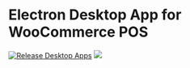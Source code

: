 # Electron Desktop App for WooCommerce POS

[![Release Desktop Apps](https://github.com/wcpos/electron/actions/workflows/release.yml/badge.svg)](https://github.com/wcpos/electron/releases)
[![](http://github-actions.40ants.com/wcpos/electron/matrix.svg)](https://github.com/wcpos/electron/releases)